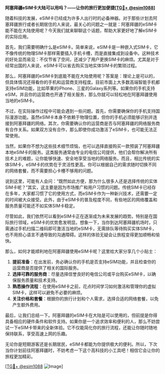 **阿塞拜疆eSIM卡大陆可以用吗？——让你的旅行更加便捷[[TG💪+ @esim1088](https://t.me/s/esim1088)]**

随着科技的发展，eSIM卡已经成为许多人出行时的必备神器。对于那些计划去阿塞拜疆旅行或者长期居住的人来说，最关心的问题之一就是：阿塞拜疆的eSIM卡能不能在大陆使用呢？今天我们就来聊聊这个话题，帮助大家更好地了解eSIM卡的实际应用。

首先，我们需要明确什么是eSIM卡。简单来说，eSIM卡是一种嵌入式SIM卡，它不像传统的物理SIM卡那样需要插入手机卡槽，而是直接集成到设备中。这种技术的好处显而易见：不仅节省了空间，还减少了用户更换SIM卡的麻烦。尤其是对于经常出国的人来说，eSIM卡可以省去购买当地实体SIM卡的繁琐过程。

那么，阿塞拜疆的eSIM卡到底能不能在大陆使用呢？答案是：理论上是可以的，但具体情况还得看你的手机和运营商支持程度。目前市面上大多数高端智能手机都支持eSIM功能，比如苹果的iPhone、三星的Galaxy系列等。如果你的手机支持eSIM，并且你的运营商也开通了相关服务，那么你就可以轻松地在阿塞拜疆使用当地的eSIM卡。

不过，在实际操作过程中可能会遇到一些问题。首先，你需要确保你的手机支持国际漫游功能。虽然eSIM卡本身不依赖于物理位置，但你的手机必须能够识别并连接到阿塞拜疆的网络。其次，你需要确认你的运营商是否与阿塞拜疆的网络服务商有合作关系。如果双方没有合作，那么即使你成功激活了eSIM卡，也可能无法正常使用。

当然，如果你不想为这些技术细节烦恼，也可以选择直接购买一款预装了阿塞拜疆本地eSIM卡的服务。这类服务通常由专业的电信公司提供，他们会帮你解决所有技术上的难题，让你能够快速、安全地享受当地的网络服务。而且，相比传统的实体SIM卡，eSIM卡的优势在于灵活性更高。你可以根据自己的需求随时切换不同的网络套餐，而不需要担心卡槽不够用的问题。

说到这里，可能有人会问：“既然如此方便，那为什么很多人还是选择传统的实体SIM卡呢？”其实，这主要是因为市场推广和用户习惯的问题。传统SIM卡已经存在多年，大家都习惯了它的使用方式，而eSIM卡作为一种新兴技术，还需要一定的时间被大众接受。此外，由于eSIM卡的普及程度不同，有些地区的网络覆盖和服务质量可能还不如实体SIM卡稳定。

尽管如此，我们依然可以看到eSIM卡正在逐渐成为未来发展的趋势。特别是在国际旅行领域，eSIM卡的优势愈发明显。想象一下，当你到达阿塞拜疆机场时，只需通过手机扫描二维码即可激活当地的eSIM卡，无需排队等待购买实体SIM卡，也不用担心语言不通导致的沟通障碍。这样的体验无疑会让旅程变得更加顺畅和愉快。

那么，如何才能顺利地在阿塞拜疆使用eSIM卡呢？这里给大家分享几个小贴士：

1. **提前准备**：在出发前，务必确认你的手机是否支持eSIM功能，并且检查你的运营商是否提供了相关的国际服务。
2. **选择可靠的服务商**：尽量选择信誉良好的电信公司或平台购买eSIM卡，以确保服务质量和技术支持。
3. **熟悉操作流程**：在使用eSIM卡之前，花点时间学习如何激活和管理你的虚拟SIM卡，这样可以避免不必要的麻烦。
4. **关注价格和套餐**：根据你的旅行计划和个人需求，选择合适的网络套餐，以免产生额外费用。

最后，让我们总结一下。阿塞拜疆的eSIM卡在大陆是可以使用的，但前提是你得具备相应的硬件条件和软件支持。如果你是一个追求效率和便利的人，那么不妨尝试一下eSIM卡带来的全新体验。它不仅能简化你的旅行流程，还能让你随时随地保持联系，享受高速上网的乐趣。

无论你是短期游客还是长期居民，eSIM卡都能为你提供极大的便利。所以，下次当你计划前往阿塞拜疆时，不妨考虑一下这个高科技的小工具吧！相信它会让你的旅程更加精彩。

[[TG💪+ @esim1088](https://t.me/s/esim1088) ![Image](https://i.postimg.cc/4NQfJmqS/Snipaste-2025-05-13-00-14-12.png)]